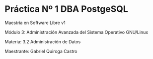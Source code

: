 # Práctica Nº 1 DBA PostgeSQL

Maestría en Software Libre v1

Módulo 3: Administración Avanzada del Sistema Operativo GNU/Linux

Materia: 3.2 Administración de Datos

Maestrante: Gabriel Quiroga Castro
